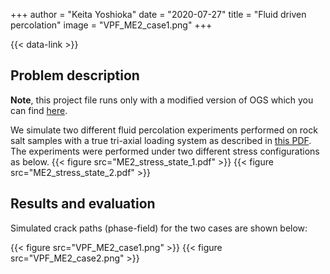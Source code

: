 +++
author = "Keita Yoshioka"
date = "2020-07-27"
title = "Fluid driven percolation"
image = "VPF_ME2_case1.png"
+++

{{< data-link >}}

## Problem description

**Note**, this project file runs only with a modified version of OGS
which you can find [here](https://github.com/KeitaYoshioka/ogs/tree/H2M_phasefield).

We simulate two different fluid percolation experiments performed on rock salt samples with a true tri-axial loading system as described in [this PDF](./Yoshioka_percolation.pdf). The experiments were performed under two different stress configurations as below.
{{< figure src="ME2_stress_state_1.pdf" >}}
{{< figure src="ME2_stress_state_2.pdf" >}}

## Results and evaluation

Simulated crack paths (phase-field) for the two cases are shown below:

{{< figure src="VPF_ME2_case1.png" >}}
{{< figure src="VPF_ME2_case2.png" >}}
